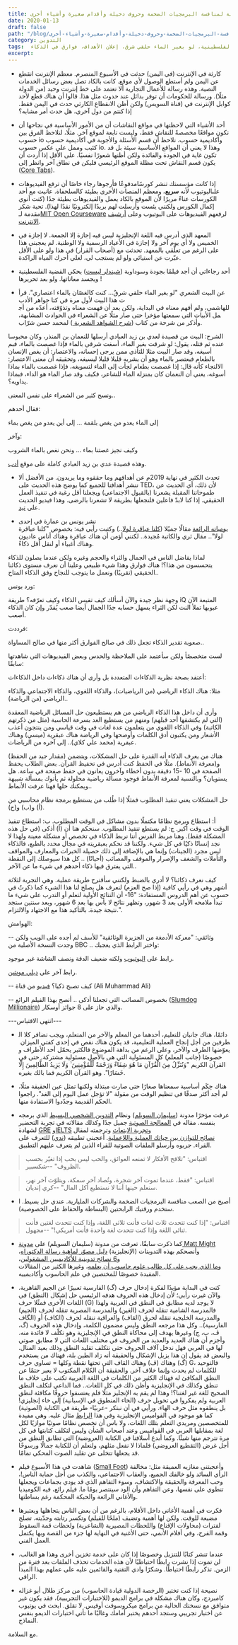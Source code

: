 ```yaml
---
title: من هنا وهناك (2) مواقع نقاشية وبيت شعري جاهلي وحِكَم قديمة وحيلة لمنافسة البرمجيات الضخمة وحروف دخيلة وأقدام صغيرة وأشياء أخرى
date: 2020-01-13
draft: false
path: "/blog/من-هنا-وهناك-2-مواقع-نقاشية-وبيت-شعري-جاهلي-وحِكَم-قديمة-وحيلة-لمنافسة-البرمجيات-الضخمة-وحروف-دخيلة-وأقدام-صغيرة-وأشياء-أخرى"
category: التدوين
tags:  مجتمعات نقاشية، نشر الكورسات على يوتيوب، إجازات، فيلم عن القضية الفلسطينية، لو بغير الماء حلقي شرق، إعلان الأهداف، فوارق في الذكاء
excerpt:
---
```


- كارثة في الإنترنت (في اليمن) حدثت في الأسبوع المنصرم. معظم الإنترنت انقطع عن اليمن ولم أستطع الوصول لأي موقع. كانت بالكاد تصل بعض رسائل الخدمات النصية. وهذه رسالة للأعمال التجارية ألا تعتمد على خط إنترنت وحيد (من الدولة مثلًا). ورسالة للحكومات أن توفر بدائل عند حدوث مثل هذا. قالوا أن هناك قطع لأحد كوابل الإنترنت في (قناة السويس) ولكن أظن الانقطاع الكارثي حدث في اليمن فقط. إذا كنتم من دول آخرى، هل حدث أمر مشابه؟

- أحد الأشياء التي لاحظتها في مواقع النقاشات أن من الأمور الأساسية في نجاحها أن تكون مواقعًا مخصصةً للنقاش فقط، وليست تابعة لموقع آخر. مثلًا، لنلاحظ الفرق بين حسوب io وأكاديمية حسوب. نلاحظ أن قسم الأسئلة والأجوبة في أكاديمية حسوب كئيب وممل على عكس حسوب io. وهذا لا يعني أن المواقع الأساسية سيئة بل قد تكون غاية في الجودة والفائدة ولكن أظنها شعورًا نفسيًا. على الأقل إذا أردت أن يكون قسم النقاش تحت مظلة الموقع الرئيسي فليكن في نطاق آخر وانظر إلى ([Core Tabs](https://forums.coretabs.net)).

-   إذا كانت مؤسستك تنشر كورسًامدفوعًا فأرجوها رجاء خاصًا أن ترفع الفيديوهات علىاليوتيوب لأنه **سريع**، ومعظم المنصات الأخرى بطيئة كالسلحفاة. عانيت مع أحد الكورسات عناءً مريرًا لأن الموقع بالكاد يعمل والفيديوهات بطيئة جدًا (كنت أنوي إكمال الكورس ولكنني يئست وأرسلت لهم بريدًا إلكترونيًا نقدًا لهذا). تحية شكر مقدمة لـ[MIT Open Courseware](https://ocw.mit.edu/index.htm) لرفعهم الفيديوهات على اليوتيوب وعلى [أرشيف الإنترنت](https://archive.org/).

-   المعهد الذي أدرس فيه اللغة الإنجليزية ليس فيه إجازة إلا الجمعة. لا إجازة في الخميس ولا أي يوم آخر ولا إجازة في الأعياد الرسمية ولا الوطنية. لم يعجبني هذا على الرغم من تعلّقي بالمعهد. تحدثت مع (أصحاب القرار) في هذا ولو على الأقل عبّرت عن استيائي ولو لم يستجب لي، لعلي أحرك المياه الراكدة.

-   أحد رجاءاتي أن أجد فيلمًا بجودة وسوداوية ([شيندلر ليست](https://www.imdb.com/title/tt0108052/)) يحكي القضية الفلسطينية ويجسد معاناتها. ولو بعد تحريرها!

- عن البيت الشعري "لو بغير الماء حلقي شرقٌ... كنت كالغصّان بالماء اعتصاري". قرأت هذا البيت لأول مرة في كتا جواهر الأدب للهاشمي، ولم أفهم معناه في البداية، ولكن بعد أن فهمت معناه وتذوّقته، أعدّه من أجمل الأبيات التي سمعتها مؤخرا حتى صار مثلًا عن الشعراء في الحوادث المشابهة، وأذكر من شرحة من كتاب ([شرح الشواهد الشعرية ]( https://waqfeya.com/book.php?bid=10554)) لمحمد حسن شرّاب.

الشرح: البيت من قصيدة لعدي بن زيد العبادي أرسلها للنعمان بن المنذر، وكان محبوسا عنده ثم قتله، يقول: لو شرقت بغير الماء، أسغت شرقي بالماء فإذا غصصت بالماء، فبم أسيغه، وقد صار البيت مثلا للتأذي ممن يرجى إحسانه، والاعتصار: أن يغص الإنسان بالطعام فيعتصر بالماء وهو أن يشربه قليلا قليلا ليسيغه، وتحقيقه أن معنى الاعتصار:
الالتجاء كأنه قال: إذا غصصت بطعام لجأت إلى الماء لتسويغه، فإذا غصصت بالماء بماذا أسوغه، يعني أن النعمان كان بمنزلة الماء للشاعر، فكيف وقد صار الماء هو الداء، فبماذا يداويه؟.

ونسج كثير من الشعراء على نفس المعنى..

فقال أحدهم: 

إلى الماء يعدو من يغص بلقمة ... إلى أين يعدو من يغص بماء

وآخر: 

وكيف نجيز غصتنا بماء ... ونحن نغص بالماء الشروب

وهذه قصيدة عدي بن زيد العبادي كاملة على موقع [أدب](http://www.adab.com/modules.php?name=Sh3er&doWhat=shqas&qid=70015&r=&rc=32).


- تحدث الكثير في نهاية 2019م عن أهدافهم وما حققوه وما يريدون. من الأفضل ألا ننشر أهدافنا للجميع كما يوضح هذه الحديث على TED، لأن ذلك، أي الحديث عن طموحاتنا المقبلة يشعرنا (بالقبول الاجتماعي) ويجعلنا أقل رغبة في تنفيذ العمل الحقيقي. إذا كنا لابدّ فاعلين فلنجعلها بطريقة لا تشعرنا بالرضى. وهذا فيديو الحديث على [تيد](https://www.youtube.com/watch?v=NHopJHSlVo4&vl=en).

- نشر يونس بن عمارة في إحدى [يومياته الرائعة](https://youdo.blog/2019/12/30/neil-gaiman) مقالًا جميًلا ([كلنا عباقرة لولا](https://www.arabthought.org/ar/researchcenter/ofoqelectronic-article-details?id=1094&urlTitle=%E2%80%8B%D9%83%D9%84%D9%91%D9%86%D8%A7+%D8%B9%D8%A8%D8%A7%D9%82%D8%B1%D8%A9+%D9%84%D9%88%D9%84%D8%A7)..) وكتبت رأيي فيه:
بخصوص "كلنا عباقرة لولا".. مقال ثري والكاتبة مُجيدة.. لكنني أؤمن أن هناك عباقرة وهناك أناس عاديون وهناك أغبياء أو لنقل أقل ذكاءً.

لماذا يفاضل الناس في الجمال والثراء والحجم وغيره ولكن عندما يصلون للذكاء يتحسسون من هذا؟! هناك فوارق وهذا شيء طبيعي وعلينا أن نعرف مستوى ذكائنا الحقيقي (تقريبًا) ونعمل ما يتوجب للنجاح وفق الذكاء المتاح..

ورد يونس:

وجهة نظر جيدة والآن أسألك كيف تقيس الذكاء وكيف تعرّفه؟ طريقة iQ المتبعة الآن عيوبها تملأ النت لكن الثراء يسهل حسابه جدًا الجمال أيضا صعب يُقدّر وإن كان الذكاء أصعب.

فرددت:

صعوبة تقدير الذكاء تجعل ذلك في صالح الفوارق أكثر منها في صالح المساواة..

لست متخصصًأ ولكن سأعتمد على الملاحظة والحدس وبعض الفيديوهات التي شاهدتها سابقًا:

أعتقد بصحة نظرية الذكاءات المتعددة بل وأرى أن هناك ذكاءات داخل الذكاءات:

مثلا: هناك الذكاء الرياضي (من الرياضيات)، والذكاء اللغوي، والذكاء الاجتماعي والذكاء الرياضي (من الرياضة)..

وأرى أن داخل هذا الذكاء الرياضي من هم يستطيعون حل المسائل الرياضية المعقدة (التي لم يكتشفها أحد قبلهم) ومنهم من يستطيع العد بسرعة الحاسبة (مثل من ذكرتهم الكاتبة) وفي الذكاء اللغوي من يتعلمون عدة لغات في وقت قياسي ومن ينتجون أعذب الأشعار ومن يكتبون أدق الكلمات وأوضحها وفي الرياضة هناك عبقرية (ميسي) وهناك عبقرية (محمد علي كلاي).. إلى آخره من الرياضات.

هناك من يعرف الذكاء أنه القدرة على حل المشكلات، ويتضمن (مقدار جيد من الحفظ) و(معرفة الأنماط). مثلًا في الحفظ كنت أدرس في تحفيظ القرآن. بعض الطلاب يحفظ الصفحة في 10 -15 دقيقة بدون أخطاء وآخرون يعانون في حفظ صفحة في ساعة. هل يستويان؟ وبالنسبة لمعرفة الأنماط فوجود مسألة رياضية محلولة ثم يأتوك بمسألة شبيهة ويمكنك حلها فهنا عرفت الأنماط..

حل المشكلات يعني تنفيذ المطلوب فمثلًا إذا طُلب من يستطيع برمجة نظام محاسبي من (أ) و(ب) و(ج).

أ: استطاع وبرمج نظامًا مكتملًا بدون مشاكل في الوقت المطلوب. ب: استطاع تنفيذ الوقت في وقت أكبر. ج: لم يستطع تنفيذ المطلوب. سنحكم هنا أن (أ) أذكى (في حل هذه المشكلة فقط). وهنا مربط الفرس أننا نربط الذكاء في تخصص أو مشكلة معينة ولهذا لا نجد إنسانًا ذكيًا في كل شيء. ولكننا قد نحكم بعبقريته في مجال محدد بالطبع، فالذكاء ليس مجرد (الجينات) وإنما هي بالإضافة إلى ذلك حصيلة الخبرات والمعارف والمواقف والتأملات والشغف والإصرار والموقف والمصائب (أحيانًا) .. كل هذا سيوصلك إلى النقطة التي يفترق فيها ذكاء أحدهم في شيء ما عن الآخر..

كيف نعرف ذكائنا؟ لا أدري بالضبط ولكنني سأقترح طريقة عملية. وهي التجربة لثلاثة أشهر وهي في رأيي كافية (إذا صح العزم) لنعرف هل يصلح لنا هذا الشيء كما ذكرتُ في حسوب عن أهم الدروس المستفادة: "16- أن النتائج الأولية لتعلم أو التدرب على شيء ما تبدأ ملامحه الأولى بعد 3 شهور، وتظهر نتائج لا بأس بها بعد 6 شهور، وبعد سنتين ستجد نتيجة جيدة. بالتأكيد هذا مع الاجتهاد والالتزام.".

الهوامش:

-- وثائقي: "معركة الأدمغة من الجزيرة الوثائقية" للأسف لم أجده على الويب ولكن وجدت النسخة الأصلية من BBC .. واختر الرابط الذي يعجبك: 

رابط على [اليوتيوب](http://www.apple.com/) ولكنه ضعيف الدقة ونصف الشاشة غير موجود.

رابط آخر على [ديلي موشن](https://www.dailymotion.com/video/x2ocun2).

-- كيف تصبح ذكيا؟ [فيديو](https://youtu.be/EfpN_7sPfvQ) من قناة (Ali Muhammad Ali)

-- بخصوص المصائب التي تجعلنا أذكى .. أنصح بهذا الفيلم الرائع ([Slumdog Millionaire](http://www.apple.com/)) والذي حاز على 8 جوائز أوسكار.

---انتهى الاقتباس---

-   دائمًا، هناك جانبان للتعليم، أحدهما من المعلم والآخر من المتعلم، ويجب تضافر كلا الطرفين من أجل إنجاح العملية التعليمية، قد يكون هناك نقص في إحدى كفتي الميزان يعوّضها الطرف والآخر، وعلى الرغم من بداهة الموضوع فالكثير يحمّل أحد الأطراف وخصوصًا (جانب المعلم) كل المسئولية التي هي بالأصل مسئولية مشتركة. حتى في القرآن الكريم "وَنُنَزِّلُ مِنَ الْقُرْآنِ مَا هُوَ شِفَاءٌ وَرَحْمَةٌ لِّلْمُؤْمِنِينَ ۙ وَلَا يَزِيدُ الظَّالِمِينَ إِلَّا خَسَارًا". وهو القرآن الكريم فما بالك بغيره.
- هناك حِكَم أساسية سمعناها صغارًا حتى صارت مبتذلة ولكنها تمثل عين الحقيقة مثلًا، لم أجد أكثر صدقًا في تنظيم الوقت من مقولة "لا تؤجل عمل اليوم إلى الغد". راجعوا الحكم القديمة وجدّدوا الاستفادة منها.

-   عرفت مؤخرًا مدونة ([سليمان السويلم](https://www.suliman.ws/)) ونظام [التدوين الشخصي البسيط](https://github.com/salsowelim/tadween) الذي برمجه بنفسه. مقاله في [المعالجة الصوتية](https://www.suliman.ws/posts/sigp) جميل جدًا وكذلك مقالاته في تجربة التحضير لشهادة [GRE](https://www.suliman.ws/posts/gre) و[IELTS](https://www.suliman.ws/posts/ielts) و[تجربة الابتعاث](https://www.suliman.ws/posts/usliving) وترجمته لمقال [نصائح للتوازن بين حياتك العملية واللاعملية](https://www.suliman.ws/posts/worklifebalance). أعجبني تطبيقه ([ندي](https://nadyy.app/?l=ar)) للتعرف على القراء. جربوه وأرسلو الملفات الصوتية للقراء الذين لم يتعرف عليهم التطبيق.
> اقتباس: "تلاقح الأفكار لا تمنعه العوائق، والحب ليس بحب إذا تغيّر بحسب الظروف" --شكسبير.

> اقتباس: "فقط، عندما تموت آخر شجرة، وتُصاد آخر سمكة، ويتلوّث آخر نهر، سنعلم حينها أننا لا نستطيع أكل المال" --كري إنديان.

-   أصبح من الصعب منافسة البرمجيات الضخمة والشركات المليارية. عندي حل بسيط. استخدم ورقتيك الرابحتين (البساطة والحفاظ على الخصوصية).

> اقتباس: "إذا كنت تتحدث ثلاث لغات فأنت ثلاثي اللغة، وإذا كنت تتحدث لغتين فأنت ثنائي اللغة وإذا كنت تتحدث لغة واحدة فأنت أمريكي!" --مجهول.
-  كما ذكرت سابقًا، تعرفت من مدونة (سليمان السويلم) على [مدونة Matt Might](http://matt.might.net/articles) وأنصحكم بهذه التدوينات (الإنجليزية) [دليل مصوّر لماهية رسالة الدكتوراه](http://matt.might.net/articles/phd-school-in-pictures/)، و[6 نصائح تدوينية للأكاديميين المشغولين](http://matt.might.net/articles/how-to-blog-as-an-academic/)، و[ما الذي يجب على كل طالب علوم حاسوب أن يعلمه](http://matt.might.net/articles/what-cs-majors-should-know/)، وغيرها الكثير من المقالات المفيدة خصوصًا للمختصين في علم الحاسوب وأكاديمييه.

-   كنت في البداية مؤيدًا لفكرة إدخال حرف (گ) الفارسية تعبيرًا عن الجيم القاهرية. والآن غيرت رأيي؛ لأن إدخال هذه الحروف هدفه الرئيسي حل إشكال (النطق) في اللغات الأخرى فمثًلا حرف (G) لا يوجد لديه مطابق في النطق في العربية ولهذا فالمدرسة الشامية تنقله لحرف (الغين) والمدرسة المصرية تنقله لحرف (الجيم) والمدرسة الخليجية تنقله لحرق (القاف) والعراقية تنقله لحرف (الكاف) أو (الگاف الفارسية).. وكل هذا مرجعه النطق وليس مضمون الكلمة، وإدخال هذه الحروف (گ، ڤ، پ، چ) وغيرها يهدف إلى محاكاة النطق في الإنجليزية وهو تكلّف لا فائدة منه. وأجزم أن هناك العديد والعديد من الحروف في مختلف اللغات التي لا مطابق صوتي لها في العربي فهل ندخل آلاف الحروف حتى نتكلف تقليد النطق وذلك بعيد المنال. والبعض قد يقول إن هذا يزيل الإشكال والحقيقة أنه زاد الطين بلة، فهناك من يستخدم (گ) وهناك (ڤ) وهناك القاف التي تحتها نقطة وكلها = تساوي حرف G، فالتوحيد للكلمات لم يحدث وإنما خلاف آخر. والحقيقة أن الكلام المكتوب لا يعبر حتمًا عن النطق المكافئ له فهناك الكثير من الكلمات في اللغة العربية تكتب على خلاف ما تنطق وكذلك في الإنجليزية وأظن ذلك في كل اللغات.. فما الداعي لتكلف النطق الصحيح للغة غير لغتنا؟! وهذا لم يقم به الإنجليز مثلًا فلم يعتسفوا حروفًا مكافئة لنطق العربية ولم يفكروا في تحويل حرف (الخاء المنطوق في الإسبانية) إلى خاء إنجليزي! بل ينطقوه مثل حرف الهاء. ورأيي في أن نبتكر -عربيًا- طريقة في الكتابة (الصوتية) كما هو موجود في القواميس الإنجليزية وفي هذا [الرابط](https://www2.aston.ac.uk/lss/research/lss-research/ccisc/discourse-and-culture/west-midlands-english-speech-and-society/sounds-of-english) مثال عليه. وهي مفيدة للمتخصصين ومريدي التعلم بتلك اللغات، ولا باس أن نخصص نظامًا صوتيًا موازيًا لكل لغة بمقابلها العربي في القواميس وعند أصحاب الشأن وليس لتكلف كتابتها في كل مرة نترجم منها شيئًا. وكما أبدع أسلافنا في الكتابة (العروضية) التي تطابق النطق من أجل غرض (التقطيع العروضي) فلماذا لا نفعل مثلهم، ولنعلم أن للكتابة جمالًا ورسوخًا قد يجعلها تتخلى عن تقليد الصوت المحكي تمامًا.
-   شاهدت في هذا الأسبوع فيلم ([Small Foot](https://www.imdb.com/title/tt6182908/)) وأعجبتني مغازيه العميقة مثل: مخالفة الرأي السائد ولو خالفك الجميع، والعقاب الاجتماعي، والكذب من أجل حماية الناس!، وحب المعرفة والحقيقة والاكتشاف، وسوء التفاهم الذي قد يودي بجماعات ويجعلها تنطوي على نفسها، وعن التفاهم وأن الود سينتصر يومًا ما. فيلم رائع، فيه الكوميديا والأغاني الرائعة والحبكة المحكمة رغم بساطتها.
-   فكرت في أهمية الأغاني داخل الأفلام، بالرغم من أن بعض الناس يتجاهلها ويعتبرها مضيعة للوقت. ولكن لها أهمية وتضيف (ملحًا للفيلم) وتكسر رتابته وجدّيته. تصلح لفترات (محاولات الإقناع) واللحظات المصيرية (الشاعرية) ولحظات قمة السقوط وقمة الفرح، وفي أفلام الأنمي، حتى الأغنية في النهاية لها جزء من القصة وبها يكتمل العمل الفني.
-   عندما تنشر كتابًا للتنزيل وخصوصًا إذا كان على خدمة تخزين أخرى وهذا هو الغالب. لن تموت إذا نشرت رابطًا احتياطيًا لأن هذه الخدمات تحذف الملفات بعد فترة من الزمن. تذكر رابطًا احتياطًا. وشكرًا وادي التقنية والقائمين عليه على عملهم بهذا المبدأ الراقي.
-   نصيحة إذا كنت تختبر (الرخصة الدولية قيادة الحاسوب) من مركز طلال أبو غزاله كامبردج، وكان هناك مشكلة في برامج الديمو (للاختبارات التجريبية)، فقد يكون غير متوافق مع نسختك الحالية من برامج ميكروسوفت أوفيس. لا تقلق. ابحث في يوتيوب عن اختبار تجريبي وستجد أحدهم يختبر أمامك وغالبًا ما تأتي اختبارات الديمو بنفس النماذج.

مع السلامة.